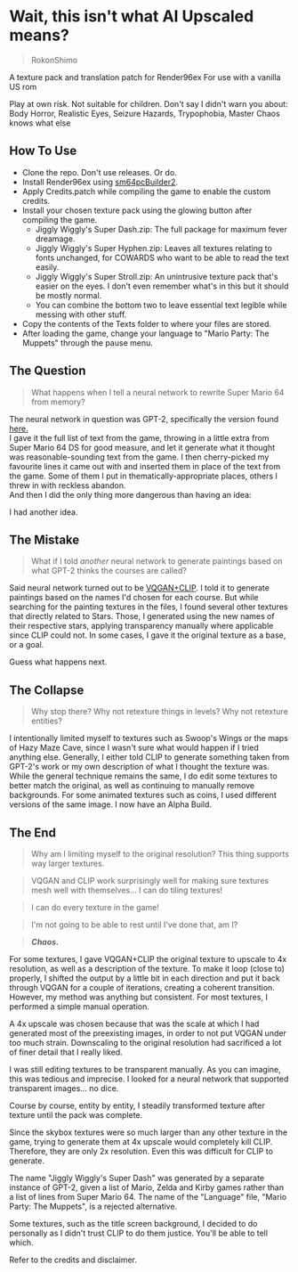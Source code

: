 # Wait, this isn't what AI Upscaled means?
> RokonShimo

A texture pack and translation patch for Render96ex 
For use with a vanilla US rom

Play at own risk. Not suitable for children.
Don't say I didn't warn you about: Body Horror, Realistic Eyes, Seizure Hazards, Trypophobia, Master Chaos knows what else

## How To Use
- Clone the repo. Don't use releases. Or do.
- Install Render96ex using [sm64pcBuilder2](https://sm64pc.info).
- Apply Credits.patch while compiling the game to enable the custom credits.
- Install your chosen texture pack using the glowing button after compiling the game.
	- Jiggly Wiggly's Super Dash.zip: The full package for maximum fever dreamage.
	- Jiggly Wiggly's Super Hyphen.zip: Leaves all textures relating to fonts unchanged, for COWARDS who want to be able to read the text easily.
	- Jiggly Wiggly's Super Stroll.zip: An unintrusive texture pack that's easier on the eyes. I don't even remember what's in this but it should be mostly normal.
	- You can combine the bottom two to leave essential text legible while messing with other stuff.
- Copy the contents of the Texts folder to where your files are stored. 
- After loading the game, change your language to "Mario Party: The Muppets" through the pause menu.

## The Question  
> What happens when I tell a neural network to rewrite Super Mario 64 from memory? 
 
The neural network in question was GPT-2, specifically the version found [here.](https://colab.research.google.com/drive/1VLG8e7YSEwypxU-noRNhsv5dW4NfTGce)  
I gave it the full list of text from the game, throwing in a little extra from Super Mario 64 DS for good measure, and let it generate what it thought was reasonable-sounding text from the game. I then cherry-picked my favourite lines it came out with and inserted them in place of the text from the game. Some of them I put in thematically-appropriate places, others I threw in with reckless abandon.  
And then I did the only thing more dangerous than having an idea:

I had another idea. 

## The Mistake  
> What if I told *another* neural network to generate paintings based on what GPT-2 thinks the courses are called?  

Said neural network turned out to be [VQGAN+CLIP](https://colab.research.google.com/drive/1wkF67ThUz37T2_oPIuSwuO4e_-0vjaLs?usp=sharing).
I told it to generate paintings based on the names I'd chosen for each course. But while searching for the painting textures in the files, I found several other textures that directly related to Stars. Those, I generated using the new names of their respective stars, applying transparency manually where applicable since CLIP could not. In some cases, I gave it the original texture as a base, or a goal.

Guess what happens next.

## The Collapse  
> Why stop there? Why not retexture things in levels? Why not retexture entities?

I intentionally limited myself to textures such as Swoop's Wings or the maps of Hazy Maze Cave, since I wasn't sure what would happen if I tried anything else. Generally, I either told CLIP to generate something taken from GPT-2's work or my own description of what I thought the texture was. While the general technique remains the same, I do edit some textures to better match the original, as well as continuing to manually remove backgrounds. For some animated textures such as coins, I used different versions of the same image.
I now have an Alpha Build.

## The End
> Why am I limiting myself to the original resolution? This thing supports way larger textures.

> VQGAN and CLIP work surprisingly well for making sure textures mesh well with themselves... I can do tiling textures!

> I can do every texture in the game!

> I'm not going to be able to rest until I've done that, am I?

> ***Chaos.***

For some textures, I gave VQGAN+CLIP the original texture to upscale to 4x resolution, as well as a description of the texture. To make it loop (close to) properly, I shifted the output by a little bit in each direction and put it back through VQGAN for a couple of iterations, creating a coherent transition. However, my method was anything but consistent. For most textures, I performed a simple manual operation.

A 4x upscale was chosen because that was the scale at which I had generated most of the preexisting images, in order to not put VQGAN under too much strain. Downscaling to the original resolution had sacrificed a lot of finer detail that I really liked.

I was still editing textures to be transparent manually. As you can imagine, this was tedious and imprecise. I looked for a neural network that supported transparent images... no dice.

Course by course, entity by entity, I steadily transformed texture after texture until the pack was complete.

Since the skybox textures were so much larger than any other texture in the game, trying to generate them at 4x upscale would completely kill CLIP. Therefore, they are only 2x resolution. Even this was difficult for CLIP to generate.

The name "Jiggly Wiggly's Super Dash" was generated by a separate instance of GPT-2, given a list of Mario, Zelda and Kirby games rather than a list of lines from Super Mario 64. The name of the "Language" file, "Mario Party: The Muppets", is a rejected alternative.

Some textures, such as the title screen background, I decided to do personally as I didn't trust CLIP to do them justice. You'll be able to tell which.

Refer to the credits and disclaimer.
